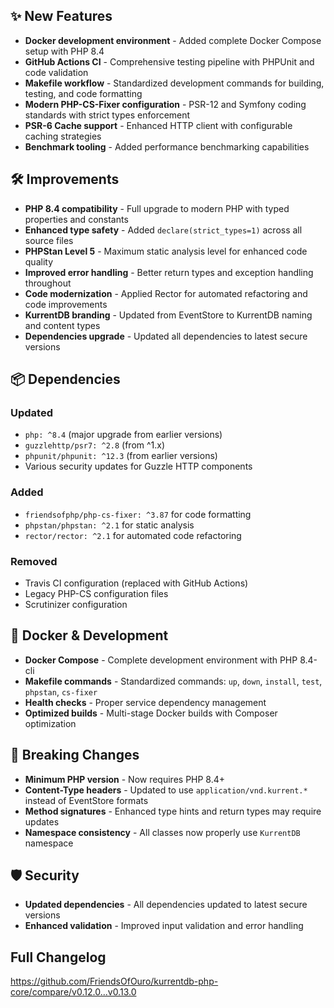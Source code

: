 ## ✨ New Features

- **Docker development environment** - Added complete Docker Compose setup with PHP 8.4
- **GitHub Actions CI** - Comprehensive testing pipeline with PHPUnit and code validation
- **Makefile workflow** - Standardized development commands for building, testing, and code formatting
- **Modern PHP-CS-Fixer configuration** - PSR-12 and Symfony coding standards with strict types enforcement
- **PSR-6 Cache support** - Enhanced HTTP client with configurable caching strategies
- **Benchmark tooling** - Added performance benchmarking capabilities

## 🛠️ Improvements

- **PHP 8.4 compatibility** - Full upgrade to modern PHP with typed properties and constants
- **Enhanced type safety** - Added `declare(strict_types=1)` across all source files
- **PHPStan Level 5** - Maximum static analysis level for enhanced code quality
- **Improved error handling** - Better return types and exception handling throughout
- **Code modernization** - Applied Rector for automated refactoring and code improvements
- **KurrentDB branding** - Updated from EventStore to KurrentDB naming and content types
- **Dependencies upgrade** - Updated all dependencies to latest secure versions

## 📦 Dependencies

### Updated
- `php: ^8.4` (major upgrade from earlier versions)
- `guzzlehttp/psr7: ^2.8` (from ^1.x)
- `phpunit/phpunit: ^12.3` (from earlier versions)
- Various security updates for Guzzle HTTP components

### Added
- `friendsofphp/php-cs-fixer: ^3.87` for code formatting
- `phpstan/phpstan: ^2.1` for static analysis
- `rector/rector: ^2.1` for automated code refactoring

### Removed
- Travis CI configuration (replaced with GitHub Actions)
- Legacy PHP-CS configuration files
- Scrutinizer configuration

## 🐳 Docker & Development

- **Docker Compose** - Complete development environment with PHP 8.4-cli
- **Makefile commands** - Standardized commands: `up`, `down`, `install`, `test`, `phpstan`, `cs-fixer`
- **Health checks** - Proper service dependency management
- **Optimized builds** - Multi-stage Docker builds with Composer optimization

## 🔧 Breaking Changes

- **Minimum PHP version** - Now requires PHP 8.4+
- **Content-Type headers** - Updated to use `application/vnd.kurrent.*` instead of EventStore formats
- **Method signatures** - Enhanced type hints and return types may require updates
- **Namespace consistency** - All classes now properly use `KurrentDB` namespace

## 🛡️ Security

- **Updated dependencies** - All dependencies updated to latest secure versions
- **Enhanced validation** - Improved input validation and error handling

## Full Changelog

https://github.com/FriendsOfOuro/kurrentdb-php-core/compare/v0.12.0...v0.13.0